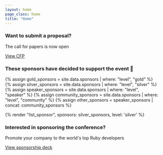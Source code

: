 ```yaml
---
layout: home
page_class: home
title: "Home"
---
```

<section class="cfp">
  <h3>Want to submit a proposal?</h3>
  <p>The call for papers is now open</p>
  <a class="btn btn--primary" href="/cfp" target="_blank">View CFP</a>
</section>
<section class="sponsors">
  <h3>These sponsors have decided to support the event 💯</h3>

  {% assign gold_sponsors = site.data.sponsors | where: "level", "gold" %}
  {% assign silver_sponsors = site.data.sponsors | where: "level", "silver" %}
  {% assign speaker_sponsors = site.data.sponsors | where: "level", "speaker" %}
  {% assign community_sponsors = site.data.sponsors | where: "level", "community" %}
  {% assign other_sponsors = speaker_sponsors | concat: community_sponsors %}
  
  <!-- {% render "list_sponsor", sponsors: gold_sponsors, level: 'gold' %} -->

  {% render "list_sponsor", sponsors: silver_sponsors, level: 'silver' %}

  <!-- {% render "list_sponsor", sponsors: other_sponsors, level: 'speaker' %} -->

  <h3>Interested in sponsoring the conference?</h3>
  <p>Promote your company to the world's top Ruby developers</p>
  <a class="btn btn--primary" href="https://rubyconfth.com/sponsors2023" target="_blank">View sponsorship deck</a>
</section>
